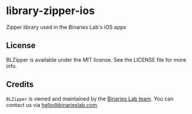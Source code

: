 # library-zipper-ios

Zipper library used in the Binaries Lab's iOS apps

## License

BLZipper is available under the MIT license. See the LICENSE file for more info.

## Credits

`BLZipper` is owned and maintained by the [Binaries Lab team](https://www.binarieslab.com). You can contact us via [hello@binarieslab.com](mailto:hello@binarieslab.com).
